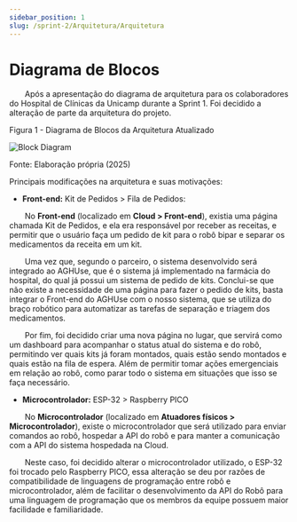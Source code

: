 ```yaml
---
sidebar_position: 1
slug: /sprint-2/Arquitetura/Arquitetura
---
```

# Diagrama de Blocos

&emsp;&emsp;Após a apresentação do diagrama de arquitetura para os colaboradores do Hospital de Clínicas da Unicamp durante a Sprint 1. Foi decidido a alteração de parte da arquitetura do projeto.

<p style={{textAlign: 'center'}}>Figura 1 - Diagrama de Blocos da Arquitetura Atualizado</p>

![Block Diagram](/img/arquitetura/block-diagram-update.png)

<p style={{textAlign: 'center'}}>Fonte: Elaboração própria (2025)</p>

Principais modificações na arquitetura e suas motivações:

- **Front-end:** Kit de Pedidos > Fila de Pedidos:

&emsp;&emsp;No **Front-end** (localizado em **Cloud > Front-end**), existia uma página chamada Kit de Pedidos, e ela era responsável por receber as receitas, e permitir que o usuário faça um pedido de kit para o robô bipar e separar os medicamentos da receita em um kit.

&emsp;&emsp;Uma vez que, segundo o parceiro, o sistema desenvolvido será integrado ao AGHUse, que é o sistema já implementado na farmácia do hospital, do qual já possui um sistema de pedido de kits. Conclui-se que não existe a necessidade de uma página para fazer o pedido de kits, basta integrar o Front-end do AGHUse com o nosso sistema, que se utiliza do braço robótico para automatizar as tarefas de separação e triagem dos medicamentos.

&emsp;&emsp;Por fim, foi decidido criar uma nova página no lugar, que servirá como um dashboard para acompanhar o status atual do sistema e do robô, permitindo ver quais kits já foram montados, quais estão sendo montados e quais estão na fila de espera. Além de permitir tomar ações emergenciais em relação ao robô, como parar todo o sistema em situações que isso se faça necessário.

- **Microcontrolador:** ESP-32 > Raspberry PICO

&emsp;&emsp;No **Microcontrolador** (localizado em **Atuadores físicos > Microcontrolador**), existe o microcontrolador que será utilizado para enviar comandos ao robô, hospedar a API do robô e para manter a comunicação com a API do sistema hospedada na Cloud.

&emsp;&emsp;Neste caso, foi decidido alterar o microcontrolador utilizado, o ESP-32 foi trocado pelo Raspberry PICO, essa alteração se deu por razões de compatibilidade de linguagens de programação entre robô e microcontrolador, além de facilitar o desenvolvimento da API do Robô para uma linguagem de programação que os membros da equipe possuem maior facilidade e familiaridade.

